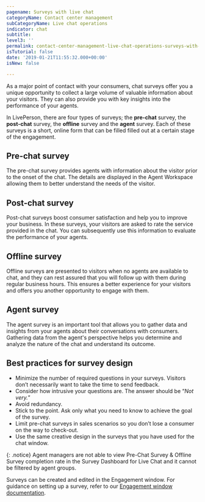 ```yaml
---
pagename: Surveys with live chat
categoryName: Contact center management
subCategoryName: Live chat operations
indicator: chat
subtitle: 
level3: ''
permalink: contact-center-management-live-chat-operations-surveys-with-live-chat.html
isTutorial: false
date: '2019-01-21T11:55:32.000+00:00'
isNew: false

---
```

As a major point of contact with your consumers, chat surveys offer you a unique opportunity to collect a large volume of valuable information about your visitors. They can also provide you with key insights into the performance of your agents.

In LivePerson, there are four types of surveys; the **pre-chat** survey, the **post-chat** survey, the **offline** survey and the **agent** survey. Each of these surveys is a short, online form that can be filled filled out at a certain stage of the engagement.

## Pre-chat survey

The pre-chat survey provides agents with information about the visitor prior to the onset of the chat. The details are displayed in the Agent Workspace allowing them to better understand the needs of the visitor.

## Post-chat survey

Post-chat surveys boost consumer satisfaction and help you to improve your business. In these surveys, your visitors are asked to rate the service provided in the chat. You can subsequently use this information to evaluate the performance of your agents.

## Offline survey

Offline surveys are presented to visitors when no agents are available to chat, and they can rest assured that you will follow up with them during regular business hours. This ensures a better experience for your visitors and offers you another opportunity to engage with them.

## Agent survey

The agent survey is an important tool that allows you to gather data and insights from your agents about their conversations with consumers. Gathering data from the agent's perspective helps you determine and analyze the nature of the chat and understand its outcome.

## Best practices for survey design

* Minimize the number of required questions in your surveys. Visitors don’t necessarily want to take the time to send feedback.
* Consider how intrusive your questions are. The answer should be “_Not very._”
* Avoid redundancy.
* Stick to the point. Ask only what you need to know to achieve the goal of the survey.
* Limit pre-chat surveys in sales scenarios so you don’t lose a consumer on the way to check-out.
* Use the same creative design in the surveys that you have used for the chat window.

{: .notice}
Agent managers are not able to view Pre-Chat Survey & Offline Survey completion rate in the Survey Dashboard for Live Chat and it cannot be filtered by agent groups.

Surveys can be created and edited in the Engagement window. For guidance on setting up a survey, refer to our [Engagement window documentation](contact-center-management-campaigns-engagement-window.html).
